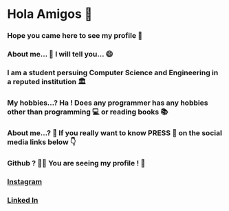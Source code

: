 # Hola Amigos 👋 <br>
### Hope you came here to see my profile 🙂
### About me... 🤔 I will tell you... 😄 
### I am a student persuing Computer Science and Engineering in a reputed institution 🏛️ 
### My hobbies...? Ha ! Does any programmer has any hobbies other than programming 💻 or reading books 📚
### About me...? 🤔 If you really want to know PRESS 📎 on the social media links below 👇 
<h3> <b> Github ? 🤦‍♂️ </b>You are seeing my profile ! 🤭 </h3>
<h3><b><a href="https://www.instagram.com/rohith.v.kamath/"> Instagram </a></b></h3>
<h3><b><a href="https://www.linkedin.com/in/rohith-v-kamath-2b98a6214/"> Linked In </a></b></h3>


<!--
**rohithvkamath/rohithvkamath** is a ✨ _special_ ✨ repository because its `README.md` (this file) appears on your GitHub profile.

Here are some ideas to get you started:

- 🔭 I’m currently working on ...
- 🌱 I’m currently learning ...
- 👯 I’m looking to collaborate on ...
- 🤔 I’m looking for help with ...
- 💬 Ask me about ...
- 📫 How to reach me: ...
- 😄 Pronouns: ...
- ⚡ Fun fact: ...
-->

